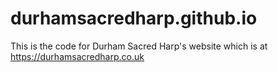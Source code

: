 # durhamsacredharp.github.io

This is the code for Durham Sacred Harp's website which is at https://durhamsacredharp.co.uk
